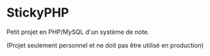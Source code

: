 # StickyPHP
Petit projet en PHP/MySQL d'un système de note. 

(Projet seulement personnel et ne doit pas être utilisé en production)
